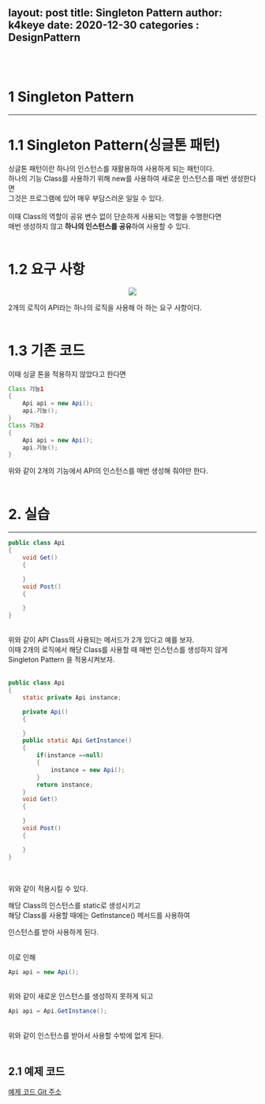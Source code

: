 layout: post
title: Singleton Pattern
author: k4keye
date: 2020-12-30
categories : DesignPattern
---
<br/>
<br/>

# 1 Singleton Pattern
___
# 1.1 Singleton Pattern(싱글톤 패턴) </br>
싱글톤 패턴이란 하나의 인스턴스를 재활용하여 사용하게 되는 패턴이다.</br>
하나의 기능 Class를 사용하기 위해 new를 사용하여 새로운 인스턴스를 매번 생성한다면</br>
그것은 프로그램에 있어 매우 부담스러운 일일 수 있다.</br></br>
이때 Class의 역할이 공유 변수 없이 단순하게 사용되는 역할을 수행한다면</br>
매번 생성하지 않고 **하나의 인스턴스를 공유**하여 사용할 수 있다.</br></br>

# 1.2 요구 사항 </br>
<p align="center">
    <img src ="https://img1.daumcdn.net/thumb/R1280x0/?scode=mtistory2&fname=https%3A%2F%2Fblog.kakaocdn.net%2Fdn%2FDzESI%2FbtqPsDiv26C%2F7MWzMnuitruZFaprszIC51%2Fimg.png"/>
</p>
2개의 로직이 API라는 하나의 로직을 사용해 아 하는 요구 사항이다.</br></br>

# 1.3 기존 코드 </br>
이때 싱글 톤을 적용하지 않았다고 한다면</br>

```java
Class 기능1
{
    Api api = new Api();
    api.기능();
}
Class 기능2
{
    Api api = new Api();
    api.기능();
}
```
위와 같이 2개의 기능에서 API의 인스턴스를 매번 생성해 줘야만 한다.
<br/>
<br/>

# 2. 실습
___
```java
public class Api
{
	void Get()
	{

	}
	void Post()
	{

	}
}
```
<br/>
위와 같이 API Class의 사용되는 메서드가 2개 있다고 예를 보자.<br/>
이때 2개의 로직에서 해당 Class를 사용할 때 매번 인스턴스를 생성하지 않게<br/>
Singleton Pattern 을 적용시켜보자.<br/>
<br/>

```java
public class Api
{
	static private Api instance;

	private Api()
	{

	}
	public static Api GetInstance()
	{
		if(instance ==null)
		{
			instance = new Api();
		}
		return instance;
	}
	void Get()
	{

	}
	void Post()
	{

	}
}
```
<br/>
 
위와 같이 적용시킬 수 있다.<br/>

해당 Class의 인스턴스를 static로 생성시키고<br/>
해당 Class를 사용할 때에는 GetInstance() 메서드를 사용하여<br/>

인스턴스를 받아 사용하게 된다.<br/><br/>

 
이로 인해
```java
Api api = new Api();
```
<br/>
위와 같이 새로운 인스턴스를 생성하지 못하게 되고</br>

```java
Api api = Api.GetInstance();
```
<br/>
위와 같이 인스턴스를 받아서 사용할 수밖에 없게 된다.<br/><br/>

## 2.1 예제 코드<br/>

[예제 코드 Git 주소 ](https://github.com/k4keye/DesignPattern)